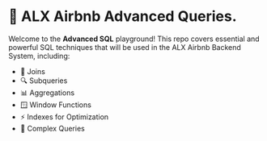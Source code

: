 # 🏡 ALX Airbnb Advanced Queries.

Welcome to the **Advanced SQL** playground! This repo covers essential and powerful SQL techniques that will be used in the ALX Airbnb Backend System, including:

- 🔗 Joins
- 🔍 Subqueries
- 📊 Aggregations
- 🪟 Window Functions
- ⚡ Indexes for Optimization
- 🧩 Complex Queries